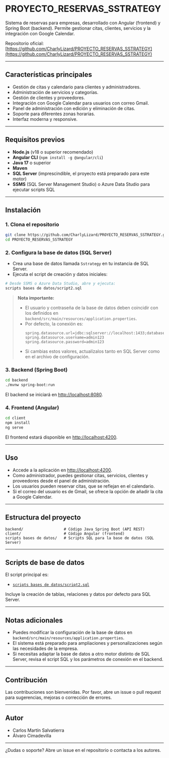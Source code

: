 # PROYECTO_RESERVAS_SSTRATEGY

Sistema de reservas para empresas, desarrollado con Angular (frontend) y Spring Boot (backend). Permite gestionar citas, clientes, servicios y la integración con Google Calendar.

Repositorio oficial: [https://github.com/CharlyLizard/PROYECTO_RESERVAS_SSTRATEGY](https://github.com/CharlyLizard/PROYECTO_RESERVAS_SSTRATEGY)

---

## Características principales

- Gestión de citas y calendario para clientes y administradores.
- Administración de servicios y categorías.
- Gestión de clientes y proveedores.
- Integración con Google Calendar para usuarios con correo Gmail.
- Panel de administración con edición y eliminación de citas.
- Soporte para diferentes zonas horarias.
- Interfaz moderna y responsive.

---

## Requisitos previos

- **Node.js** (v18 o superior recomendado)
- **Angular CLI** (`npm install -g @angular/cli`)
- **Java 17** o superior
- **Maven**
- **SQL Server** (imprescindible, el proyecto está preparado para este motor)
- **SSMS** (SQL Server Management Studio) o Azure Data Studio para ejecutar scripts SQL

---

## Instalación

### 1. Clona el repositorio

```sh
git clone https://github.com/CharlyLizard/PROYECTO_RESERVAS_SSTRATEGY.git
cd PROYECTO_RESERVAS_SSTRATEGY
```

### 2. Configura la base de datos (SQL Server)

- Crea una base de datos llamada `Sstrategy` en tu instancia de SQL Server.
- Ejecuta el script de creación y datos iniciales:

```sh
# Desde SSMS o Azure Data Studio, abre y ejecuta:
scripts bases de datos/script2.sql
```

> **Nota importante:**  
> - El usuario y contraseña de la base de datos deben coincidir con los definidos en `backend/src/main/resources/application.properties`.
> - Por defecto, la conexión es:
>   ```
>   spring.datasource.url=jdbc:sqlserver://localhost:1433;databaseName=Sstrategy;encrypt=false;trustServerCertificate=true
>   spring.datasource.username=admin123
>   spring.datasource.password=admin123
>   ```
> - Si cambias estos valores, actualízalos tanto en SQL Server como en el archivo de configuración.

### 3. Backend (Spring Boot)

```sh
cd backend
./mvnw spring-boot:run
```
El backend se iniciará en [http://localhost:8080](http://localhost:8080).

### 4. Frontend (Angular)

```sh
cd client
npm install
ng serve
```
El frontend estará disponible en [http://localhost:4200](http://localhost:4200).

---

## Uso

- Accede a la aplicación en [http://localhost:4200](http://localhost:4200).
- Como administrador, puedes gestionar citas, servicios, clientes y proveedores desde el panel de administración.
- Los usuarios pueden reservar citas, que se reflejan en el calendario.
- Si el correo del usuario es de Gmail, se ofrece la opción de añadir la cita a Google Calendar.

---

## Estructura del proyecto

```
backend/                  # Código Java Spring Boot (API REST)
client/                   # Código Angular (frontend)
scripts bases de datos/   # Scripts SQL para la base de datos (SQL Server)
```

---

## Scripts de base de datos

El script principal es:

- [`scripts bases de datos/script2.sql`](scripts%20bases%20de%20datos/script2.sql)

Incluye la creación de tablas, relaciones y datos por defecto para SQL Server.

---

## Notas adicionales

- Puedes modificar la configuración de la base de datos en `backend/src/main/resources/application.properties`.
- El sistema está preparado para ampliaciones y personalizaciones según las necesidades de la empresa.
- Si necesitas adaptar la base de datos a otro motor distinto de SQL Server, revisa el script SQL y los parámetros de conexión en el backend.

---

## Contribución

Las contribuciones son bienvenidas. Por favor, abre un issue o pull request para sugerencias, mejoras o corrección de errores.

---

## Autor

- Carlos Martín Salvatierra  
- Álvaro Cimadevilla

---

¿Dudas o soporte? Abre un issue en el repositorio o contacta a los autores.
